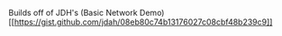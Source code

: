 Builds off of JDH's (Basic Network Demo)[[https://gist.github.com/jdah/08eb80c74b13176027c08cbf48b239c9]]
